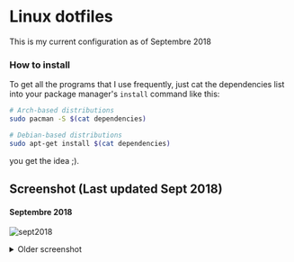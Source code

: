 # Linux dotfiles

This is my current configuration as of Septembre 2018

### How to install

To get all the programs that I use frequently, just cat the dependencies list into
 your package manager's `install` command like this:

``` bash
# Arch-based distributions
sudo pacman -S $(cat dependencies)

# Debian-based distributions
sudo apt-get install $(cat dependencies)
```

you get the idea ;).


## Screenshot (Last updated Sept 2018)

#### Septembre 2018

![sept2018](https://user-images.githubusercontent.com/25652765/46253723-05975900-c451-11e8-97bd-9ec2a6856c34.png)

<details>
  <summary>Older screenshot</summary>

#### June 2018

![juin2018](https://user-images.githubusercontent.com/25652765/41267585-fb2fe6f4-6dc9-11e8-8aca-54b2ca78f5bf.png)

#### March 2018

![mars2018](https://user-images.githubusercontent.com/25652765/41267592-fe970692-6dc9-11e8-926b-86896da65bdf.png)

#### Aout 2018

![aout2018](https://raw.githubusercontent.com/notarock/linux-conf/master/screenshot/sept2018.png)

</details>

